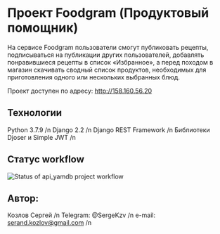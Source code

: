 # Проект Foodgram (Продуктовый помощник)

На сервисе Foodgram пользователи смогут публиковать рецепты, подписываться на публикации других пользователей, добавлять понравившиеся рецепты в список «Избранное», а перед походом в магазин скачивать сводный список продуктов, необходимых для приготовления одного или нескольких выбранных блюд.

Проект доступен по адресу: http://158.160.56.20


## Технологии
Python 3.7.9 /n
Django 2.2 /n
Django REST Framework /n
Библиотеки Djoser и Simple JWT /n

## Статус workflow
![Status of api_yamdb project workflow](https://github.com/Sergey-K2/foodgram-project-react/actions/workflows/foodgram.yaml/badge.svg?event=push)



## Автор:
Козлов Сергей /n
Telegram: @SergeKzv /n
e-mail: serand.kozlov@gmail.com /n

